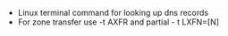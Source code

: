- Linux terminal command for looking up dns records
- For zone transfer use -t AXFR and partial - t LXFN=[N]
